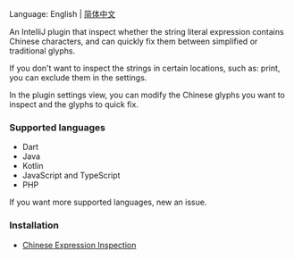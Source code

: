 Language: English | [简体中文](./README_zh.md)

An IntelliJ plugin that inspect whether the string literal expression contains Chinese characters, and can quickly fix them between simplified or traditional glyphs.

If you don't want to inspect the strings in certain locations, such as: print, you can exclude them in the settings.

In the plugin settings view, you can modify the Chinese glyphs you want to inspect and the glyphs to quick fix.

### Supported languages
- Dart
- Java
- Kotlin
- JavaScript and TypeScript
- PHP

If you want more supported languages, new an issue.

### Installation
- [Chinese Expression Inspection](https://plugins.jetbrains.com/plugin/26834-chinese-expression-inspection)
